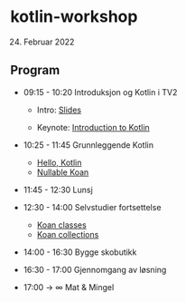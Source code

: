 # kotlin-workshop

24. Februar 2022

## Program

- 09:15 - 10:20 Introduksjon og Kotlin i TV2
    - Intro: [Slides](https://docs.google.com/presentation/d/1oQlBh6SqJzU_wCsFHipy5CYde0pHJOb7jxQ4Sc05dv0/edit#slide=id.g116f3995bec_0_0)

	- Keynote: [Introduction to Kotlin](https://youtu.be/X1RVYt2QKQE?t=107)

- 10:25 - 11:45 Grunnleggende Kotlin

	- [Hello, Kotlin](https://www.codingame.com/playgrounds/6577/kotlin-tour/hello-kotlin)
    - [Nullable Koan](https://pl.kotl.in/1rs0b1p0D)


- 11:45 - 12:30 Lunsj
- 12:30 - 14:00 Selvstudier fortsettelse
	- [Koan classes](https://play.kotlinlang.org/koans/Classes/Data%20classes/Task.kt)
    - [Koan collections](https://play.kotlinlang.org/koans/Collections/Introduction/Task.kt)
- 14:00 - 16:30 Bygge skobutikk
- 16:30 - 17:00 Gjennomgang av løsning
- 17:00 -> ∞   	Mat & Mingel